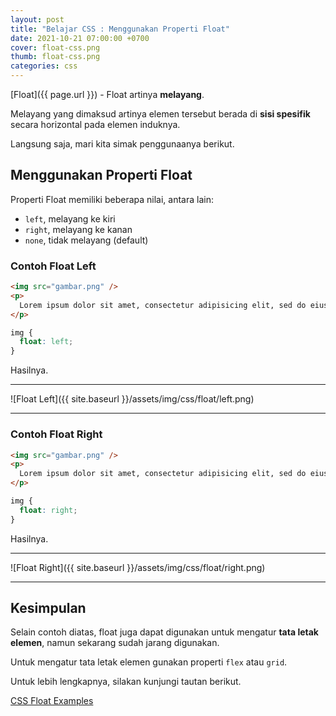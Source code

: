 ```yaml
---
layout: post
title: "Belajar CSS : Menggunakan Properti Float"
date: 2021-10-21 07:00:00 +0700
cover: float-css.png
thumb: float-css.png
categories: css
---
```


[Float]({{ page.url }}) - Float artinya __melayang__.

Melayang yang dimaksud artinya elemen tersebut berada di __sisi spesifik__ secara horizontal pada elemen induknya.

Langsung saja, mari kita simak penggunaanya berikut.

## Menggunakan Properti Float

Properti Float memiliki beberapa nilai, antara lain:

* `left`, melayang ke kiri
* `right`, melayang ke kanan
* `none`, tidak melayang (default)

### Contoh Float Left

```html
<img src="gambar.png" />
<p>
  Lorem ipsum dolor sit amet, consectetur adipisicing elit, sed do eiusmod tempor incididunt ut labore et dolore magna aliqua. Ut enim ad minim veniam
</p>
```

```css
img {
  float: left;
}
```

Hasilnya.

***

![Float Left]({{ site.baseurl }}/assets/img/css/float/left.png)

***

### Contoh Float Right

```html
<img src="gambar.png" />
<p>
  Lorem ipsum dolor sit amet, consectetur adipisicing elit, sed do eiusmod tempor incididunt ut labore et dolore magna aliqua. Ut enim ad minim veniam
</p>
```

```css
img {
  float: right;
}
```

Hasilnya.

***

![Float Right]({{ site.baseurl }}/assets/img/css/float/right.png)

***

## Kesimpulan

Selain contoh diatas, float juga dapat digunakan untuk mengatur __tata letak elemen__, namun sekarang sudah jarang digunakan.

Untuk mengatur tata letak elemen gunakan properti `flex` atau `grid`.

Untuk lebih lengkapnya, silakan kunjungi tautan berikut.

<a href="https://www.w3schools.com/css/css_float_examples.asp">CSS Float Examples</a>